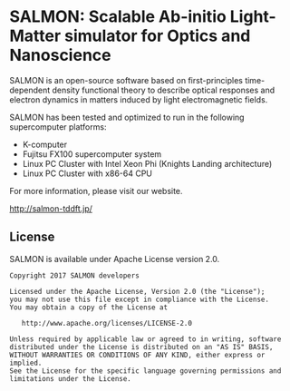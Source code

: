 # SALMON: Scalable Ab-initio Light-Matter simulator for Optics and Nanoscience

SALMON is an open-source software based on first-principles time-dependent density functional theory
to describe optical responses and electron dynamics in matters induced by light electromagnetic fields.

SALMON has been tested and optimized to run in the following supercomputer platforms:

- K-computer
- Fujitsu FX100 supercomputer system
- Linux PC Cluster with Intel Xeon Phi (Knights Landing architecture)
- Linux PC Cluster with x86-64 CPU

For more information, please visit our website.

http://salmon-tddft.jp/

## License

SALMON is available under Apache License version 2.0.

    Copyright 2017 SALMON developers
    
    Licensed under the Apache License, Version 2.0 (the "License");
    you may not use this file except in compliance with the License.
    You may obtain a copy of the License at
  
       http://www.apache.org/licenses/LICENSE-2.0

    Unless required by applicable law or agreed to in writing, software
    distributed under the License is distributed on an "AS IS" BASIS,
    WITHOUT WARRANTIES OR CONDITIONS OF ANY KIND, either express or implied.
    See the License for the specific language governing permissions and
    limitations under the License.
